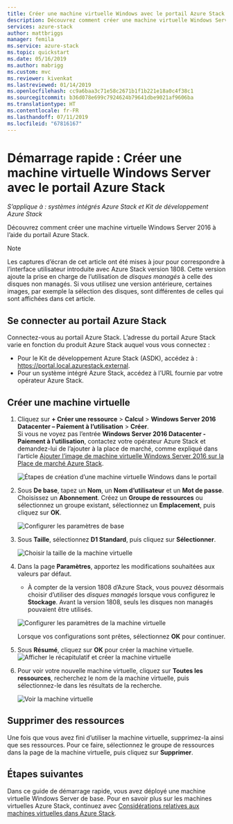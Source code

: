 ```yaml
---
title: Créer une machine virtuelle Windows avec le portail Azure Stack | Microsoft Docs
description: Découvrez comment créer une machine virtuelle Windows Server 2016 avec le portail Azure Stack.
services: azure-stack
author: mattbriggs
manager: femila
ms.service: azure-stack
ms.topic: quickstart
ms.date: 05/16/2019
ms.author: mabrigg
ms.custom: mvc
ms.reviewer: kivenkat
ms.lastreviewed: 01/14/2019
ms.openlocfilehash: cc9a6baa3c71e58c2671b1f1b221e18a0c4f38c1
ms.sourcegitcommit: b36d078e699c7924624b79641dbe9021af9606ba
ms.translationtype: HT
ms.contentlocale: fr-FR
ms.lasthandoff: 07/11/2019
ms.locfileid: "67816167"
---
```

# <a name="quickstart-create-a-windows-server-vm-with-the-azure-stack-portal"></a>Démarrage rapide : Créer une machine virtuelle Windows Server avec le portail Azure Stack

*S’applique à : systèmes intégrés Azure Stack et Kit de développement Azure Stack*

Découvrez comment créer une machine virtuelle Windows Server 2016 à l’aide du portail Azure Stack.

> [!NOTE]  
> Les captures d’écran de cet article ont été mises à jour pour correspondre à l’interface utilisateur introduite avec Azure Stack version 1808. Cette version ajoute la prise en charge de l’utilisation de *disques managés* à celle des disques non managés. Si vous utilisez une version antérieure, certaines images, par exemple la sélection des disques, sont différentes de celles qui sont affichées dans cet article.  


## <a name="sign-in-to-the-azure-stack-portal"></a>Se connecter au portail Azure Stack

Connectez-vous au portail Azure Stack. L’adresse du portail Azure Stack varie en fonction du produit Azure Stack auquel vous vous connectez :

* Pour le Kit de développement Azure Stack (ASDK), accédez à : https://portal.local.azurestack.external.
* Pour un système intégré Azure Stack, accédez à l’URL fournie par votre opérateur Azure Stack.

## <a name="create-a-vm"></a>Créer une machine virtuelle

1. Cliquez sur **+ Créer une ressource** > **Calcul** > **Windows Server 2016 Datacenter – Paiement à l’utilisation** > **Créer**. <br> Si vous ne voyez pas l’entrée **Windows Server 2016 Datacenter - Paiement à l’utilisation**, contactez votre opérateur Azure Stack et demandez-lui de l’ajouter à la place de marché, comme expliqué dans l’article [Ajouter l’image de machine virtuelle Windows Server 2016 sur la Place de marché Azure Stack](../operator/azure-stack-create-and-publish-marketplace-item.md).

    ![Étapes de création d’une machine virtuelle Windows dans le portail](media/azure-stack-quick-windows-portal/image01.png)

2. Sous **De base**, tapez un **Nom**, un **Nom d’utilisateur** et un **Mot de passe**. Choisissez un **Abonnement**. Créez un **Groupe de ressources** ou sélectionnez un groupe existant, sélectionnez un **Emplacement**, puis cliquez sur **OK**.

    ![Configurer les paramètres de base](media/azure-stack-quick-windows-portal/image02.png)

3. Sous **Taille**, sélectionnez **D1 Standard**, puis cliquez sur **Sélectionner**.  

    ![Choisir la taille de la machine virtuelle](media/azure-stack-quick-windows-portal/image03.png)

4. Dans la page **Paramètres**, apportez les modifications souhaitées aux valeurs par défaut.
   - À compter de la version 1808 d’Azure Stack, vous pouvez désormais choisir d’utiliser des *disques managés* lorsque vous configurez le **Stockage**. Avant la version 1808, seuls les disques non managés pouvaient être utilisés.  

   ![Configurer les paramètres de la machine virtuelle](media/azure-stack-quick-windows-portal/image04.png)  

   Lorsque vos configurations sont prêtes, sélectionnez **OK** pour continuer.

5. Sous **Résumé**, cliquez sur **OK** pour créer la machine virtuelle.
    ![Afficher le récapitulatif et créer la machine virtuelle](media/azure-stack-quick-windows-portal/image05.png)

6. Pour voir votre nouvelle machine virtuelle, cliquez sur **Toutes les ressources**, recherchez le nom de la machine virtuelle, puis sélectionnez-le dans les résultats de la recherche.

    ![Voir la machine virtuelle](media/azure-stack-quick-windows-portal/image06.png)

## <a name="clean-up-resources"></a>Supprimer des ressources

Une fois que vous avez fini d’utiliser la machine virtuelle, supprimez-la ainsi que ses ressources. Pour ce faire, sélectionnez le groupe de ressources dans la page de la machine virtuelle, puis cliquez sur **Supprimer**.

## <a name="next-steps"></a>Étapes suivantes

Dans ce guide de démarrage rapide, vous avez déployé une machine virtuelle Windows Server de base. Pour en savoir plus sur les machines virtuelles Azure Stack, continuez avec [Considérations relatives aux machines virtuelles dans Azure Stack](azure-stack-vm-considerations.md).

